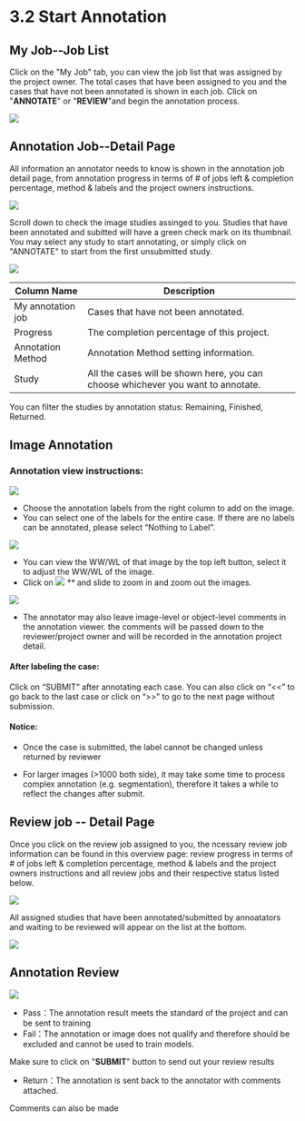 # 3.2 Start Annotation

## My Job--Job List

Click on the "My Job" tab, you can view the job list that was assigned by the project owner. The total cases that have been assigned to you and the cases that have not been annotated is shown in each job. Click on "**ANNOTATE**" or "**REVIEW**"and begin the annotation process.

![](<../.gitbook/assets/my job.png>)

## Annotation Job--Detail Page

All information an annotator needs to know is shown in the annotation job detail page, from annotation progress in terms of # of jobs left & completion percentage, method & labels and the project owners instructions.&#x20;

![](<../.gitbook/assets/detail page .png>)

Scroll down to check the image studies assinged to you. Studies that have been annotated and subitted will have a green check mark on its thumbnail. You may select any study to start annotating, or simply click on "ANNOTATE" to start from the first unsubmitted study.

![](<../.gitbook/assets/detail page 2.png>)

| Column Name       | Description                                                                      |
| ----------------- | -------------------------------------------------------------------------------- |
| My annotation job | Cases that have not been annotated.                                              |
| Progress          | The completion percentage of this project.                                       |
| Annotation Method | Annotation Method setting information.                                           |
| Study             | All the cases will be shown here, you can choose whichever you want to annotate. |

You can filter the studies by annotation status: Remaining, Finished, Returned.

## Image Annotation

### Annotation view instructions:

![](<../.gitbook/assets/annotation labels.png>)

* Choose the annotation labels from the right column to add on the image.
* You can select one of the labels for the entire case. If there are no labels can be annotated, please select “Nothing to Label”.

![](../.gitbook/assets/WWWL.png)

* You can view the WW/WL of that image by the top left button, select it to adjust the WW/WL of the image.
* Click on ![](<../.gitbook/assets/Filled Copy 2 (1).svg>) _\*\*_ and slide to zoom in and zoom out the images.

![](<../.gitbook/assets/image (223).png>)

* The annotator may also leave image-level or object-level comments in the annotation viewer. the comments will be passed down to the reviewer/project owner and will be recorded in the annotation project detail.

#### After labeling the case:

Click on “SUBMIT” after annotating each case. You can also click on “<<” to go back to the last case or click on “>>” to go to the next page without submission.

#### Notice:

* Once the case is submitted, the label cannot be changed unless returned by reviewer
*   For larger images (>1000 both side), it may take some time to process complex annotation (e.g. segmentation), therefore it takes a while to reflect the changes after submit.

    ####

## Review job -- Detail Page

Once you click on the review job assigned to you, the ncessary review job information can be found in this overview page:  review progress in terms of # of jobs left & completion percentage, method & labels and the project owners instructions and all review jobs and their respective status listed below.&#x20;

![](<../.gitbook/assets/image (224).png>)

All assigned studies that have been annotated/submitted by annoatators and waiting to be reviewed will appear on the list at the bottom.

![](<../.gitbook/assets/image (217).png>)

##

## Annotation Review

![](<../.gitbook/assets/image (230).png>)

* Pass：The annotation result meets the standard of the project and can be sent to training
* Fail：The annotation or image does not qualify and therefore should be excluded and cannot be used to train models.

Make sure to click on "**SUBMIT**" button to send out your review results

* Return：The annotation is sent back to the annotator with comments attached.

Comments can also be made
